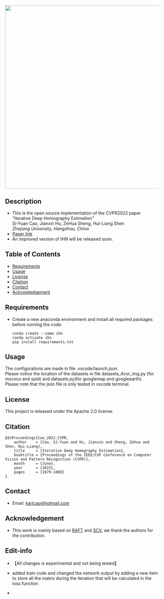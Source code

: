 # <Iterative Deep Homography Estimation>

<img src='https://github.com/imdumpl78/IHN/blob/main/demo.gif' width=600 >

## Description

- This is the open source implementation of the CVPR2022 paper "Iterative Deep Homography Estimation"  
  Si-Yuan Cao, Jianxin Hu, ZeHua Sheng, Hui-Liang Shen  
  *Zhejiang University, Hangzhou, China*
- [Paper link](https://openaccess.thecvf.com/content/CVPR2022/html/Cao_Iterative_Deep_Homography_Estimation_CVPR_2022_paper.html)
- An improved version of IHN will be released soon.

## Table of Contents

- [Requirements](#requirements)
- [Usage](#usage)
- [License](#license)
- [Citation](#citation)
- [Contact](#contact)
- [Acknowledgement](#acknowledgement)

## Requirements

- Create a new anaconda environment and install all required packages before running the code.
  
  ```
  conda create --name ihn
  conda activate ihn
  pip install requirements.txt
  ```

## Usage

The configurations are made in file .vscode/launch.json.   
Please notice the location of the datasets in file datasets_4cor_img.py (for mscoco and spid) and datasets.py(for googlemap and googleearth).  
Please note that the json file is only tested in vscode terminal.

## License

This project is released under the Apache 2.0 license.

## Citation

```
@InProceedings{Cao_2022_CVPR,
    author    = {Cao, Si-Yuan and Hu, Jianxin and Sheng, Zehua and Shen, Hui-Liang},
    title     = {Iterative Deep Homography Estimation},
    booktitle = {Proceedings of the IEEE/CVF Conference on Computer Vision and Pattern Recognition (CVPR)},
    month     = {June},
    year      = {2022},
    pages     = {1879-1888}
}
```

## Contact

- Email: karlcao@hotmail.com

## Acknowledgement

- This work is mainly based on [RAFT](https://github.com/princeton-vl/RAFT) and [SCV](https://github.com/zacjiang/SCV), we thank the authors for the contribution.

## Edit-info

- 【All changes is experimental and not being tested】

- added train code and changed the network output by adding a new item to store all the matrix during the iteration that will be calculated in the loss function

- 
